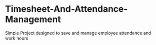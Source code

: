 # Timesheet-And-Attendance-Management
Simple Project designed to save and manage employee attendance and work hours
